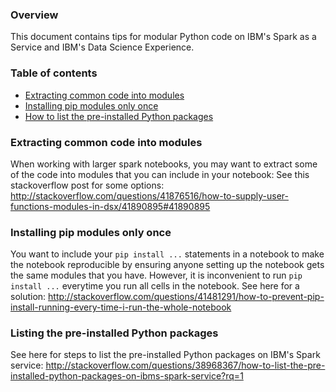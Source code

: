 ### Overview

This document contains tips for modular Python code on IBM's Spark as a Service and IBM's Data Science Experience.

### Table of contents

- [Extracting common code into modules](#Extracting-common-code-into-modules)
- [Installing pip modules only once](#Installing-pip-modules-only-once)
- [How to list the pre-installed Python packages](#listing-the-pre-installed-python-packages)


### Extracting common code into modules

When working with larger spark notebooks, you may want to extract some of the code into modules that you can include in your notebook:  See this stackoverflow post for some options: http://stackoverflow.com/questions/41876516/how-to-supply-user-functions-modules-in-dsx/41890895#41890895

### Installing pip modules only once

You want to include your `pip install ...` statements in a notebook to make the notebook reproducible by ensuring anyone setting up the notebook gets the same modules that you have.  However, it is inconvenient to run `pip install ...` everytime you run all cells in the notebook.  See here for a solution: http://stackoverflow.com/questions/41481291/how-to-prevent-pip-install-running-every-time-i-run-the-whole-notebook

### Listing the pre-installed Python packages

See here for steps to list the pre-installed Python packages on IBM's Spark service: http://stackoverflow.com/questions/38968367/how-to-list-the-pre-installed-python-packages-on-ibms-spark-service?rq=1
